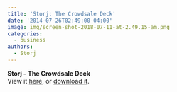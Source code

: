 ```yaml
---
title: 'Storj: The Crowdsale Deck'
date: '2014-07-26T02:49:00-04:00'
image: img/screen-shot-2018-07-11-at-2.49.15-am.png
categories:
  - business
authors:
  - Storj
---
```

**Storj - The Crowdsale Deck**  
View it [here](https://speakerdeck.com/storjproject/storj-crowdsale-deck), or [download it](http://storj.io/CrowdsaleDeck.pdf).
